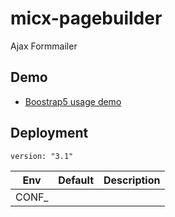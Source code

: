 # micx-pagebuilder
Ajax Formmailer

## Demo

- [Boostrap5 usage demo](www/demo/bootstrap5.html)


## Deployment

```
version: "3.1"
```

| Env  | Default | Description |
|------|---------|-------------|
| CONF_



